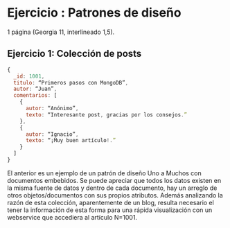 # Ejercicio : Patrones de diseño
1 página (Georgia 11, interlineado 1,5).

## Ejercicio 1: Colección de posts

```javascript
{
  _id: 1001,
  titulo: “Primeros pasos con MongoDB”,
  autor: “Juan”,
  comentarios: [
    {
      autor: “Anónimo”,
      texto: “Interesante post, gracias por los consejos.”
    },
    {
      autor: “Ignacio”,
      texto: “¡Muy buen artículo!.”
    }
  ]
}
```
El anterior es un ejemplo de un patrón de diseño Uno a Muchos con documentos embebidos.
Se puede apreciar que todos los datos existen en la misma fuente de datos y dentro de cada documento, hay un arreglo de otros objetos/documentos con sus propios atributos. Además analizando la razón de esta colección, aparentemente de un blog, resulta necesario el tener la información de esta forma para una rápida visualización con un webservice que accediera al artículo N=1001. 
